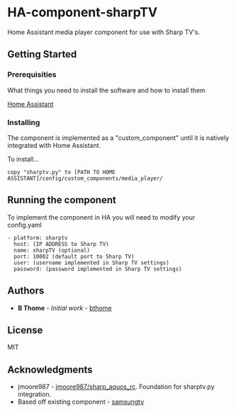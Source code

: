 # HA-component-sharpTV
Home Assistant media player component for use with Sharp TV's. 

## Getting Started

### Prerequisities

What things you need to install the software and how to install them

[Home Assistant](https://github.com/home-assistant/home-assistant)

### Installing

The component is implemented as a "custom_component" until it is natively integrated with Home Assistant.

To install...

```
copy "sharptv.py" to [PATH TO HOME ASSISTANT]/config/custom_components/media_player/
```

## Running the component

To implement the component in HA you will need to modify your config.yaml

```
- platform: sharptv
  host: (IP ADDRESS to Sharp TV)
  name: sharpTV (optional)
  port: 10002 (default port to Sharp TV)
  user: (username implemented in Sharp TV settings)
  password: (password implemented in Sharp TV settings)
```

## Authors

* **B Thome** - *Initial work* - [bthome](https://github.com/bthome)


## License

MIT

## Acknowledgments

* jmoore987 - [jmoore987/sharp_aquos_rc](https://github.com/jmoore987/sharp_aquos_rc).  Foundation for sharptv.py integration.
* Based off existing component - [samsungtv](https://home-assistant.io/components/media_player.samsungtv/)

